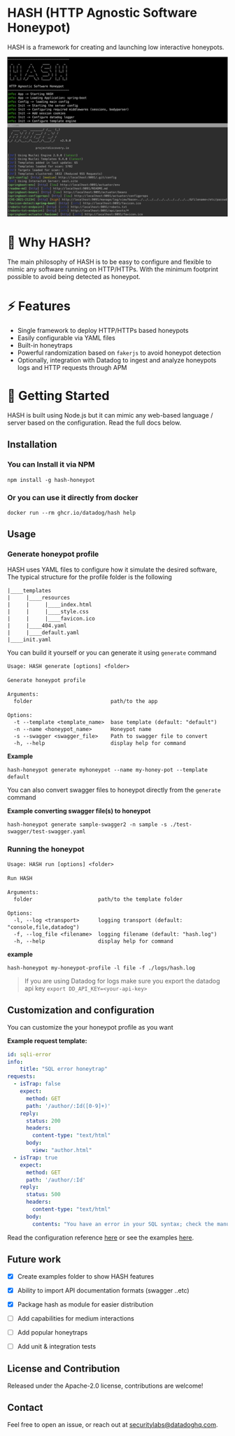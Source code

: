 # HASH (HTTP Agnostic Software Honeypot)

HASH is a framework for creating and launching low interactive honeypots. 

![HASH](https://raw.githubusercontent.com/DataDog/HASH/main/docs/hash-intro.png "HASH")




# 🌟 Why HASH?
The main philosophy of HASH is to be easy to configure and flexible to mimic any software running on HTTP/HTTPs. With the minimum footprint possible to avoid being detected as honeypot.


# ⚡ Features

* Single framework to deploy HTTP/HTTPs based honeypots
* Easily configurable via YAML files
* Built-in honeytraps
* Powerful randomization based on `fakerjs` to avoid honeypot detection
* Optionally, integration with Datadog to ingest and analyze honeypots logs and HTTP requests through APM




# 🚀 Getting Started
HASH is built using Node.js but it can mimic any web-based language / server based on the configuration. Read the full docs below.


## Installation


### You can Install it via NPM 

```
npm install -g hash-honeypot
```


### Or you can use it directly from docker

```
docker run --rm ghcr.io/datadog/hash help
```


## Usage

### Generate honeypot profile
HASH uses YAML files to configure how it simulate the desired software, The typical structure for the profile folder is the following

```
|____templates
|     |____resources
|     |     |____index.html
|     |     |____style.css
|     |     |____favicon.ico
|     |____404.yaml
|     |____default.yaml
|____init.yaml
```

You can build it yourself or you can generate it using `generate` command

```
Usage: HASH generate [options] <folder>

Generate honeypot profile

Arguments:
  folder                         path/to the app

Options:
  -t --template <template_name>  base template (default: "default")
  -n --name <honeypot_name>      Honeypot name
  -s --swagger <swagger_file>    Path to swagger file to convert
  -h, --help                     display help for command
```

**Example**

```
hash-honeypot generate myhoneypot --name my-honey-pot --template default
```


You can also convert swagger files to honeypot directly from the `generate` command

**Example converting swagger file(s) to honeypot**

```
hash-honeypot generate sample-swagger2 -n sample -s ./test-swagger/test-swagger.yaml
```


### Running the honeypot

```
Usage: HASH run [options] <folder>

Run HASH

Arguments:
  folder                     path/to the template folder

Options:
  -l, --log <transport>      logging transport (default: "console,file,datadog")
  -f, --log_file <filename>  logging filename (default: "hash.log")
  -h, --help                 display help for command
```


**example**

```
hash-honeypot my-honeypot-profile -l file -f ./logs/hash.log
```

> If you are using Datadog for logs make sure you export the datadog api key `export DD_API_KEY=<your-api-key>`




## Customization and configuration

You can customize the your honeypot profile as you want 


**Example request template:**

```yaml
id: sqli-error
info:
    title: "SQL error honeytrap"
requests:
  - isTrap: false 
    expect:
      method: GET
      path: '/author/:Id([0-9]+)'
    reply:
      status: 200
      headers:
        content-type: "text/html"
      body: 
        view: "author.html"
  - isTrap: true 
    expect:
      method: GET
      path: '/author/:Id'
    reply:
      status: 500
      headers:
        content-type: "text/html"
      body: 
        contents: "You have an error in your SQL syntax; check the manual that corresponds to your MySQL server version for the right syntax to use near '' at line 2"
```

Read the configuration reference [here](./docs/config.md) or see the examples [here](./Examples). 


## Future work
- [X] Create examples folder to show HASH features
- [X] Ability to import API documentation formats (swagger ..etc)
- [X] Package hash as module for easier distribution
- [ ] Add capabilities for medium interactions
- [ ] Add popular honeytraps
- [ ] Add unit & integration tests 


## License and Contribution

Released under the Apache-2.0 license, contributions are welcome!

## Contact

Feel free to open an issue, or reach out at securitylabs@datadoghq.com.
